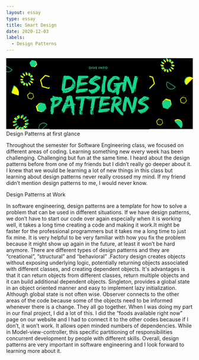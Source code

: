 ```yaml
---
layout: essay
type: essay
title: Smart Design
date: 2020-12-03
labels:
  - Design Patterns
---
```

<img src="/images/design-patterns (1).png">
Design Patterns at first glance

Throughout the semester for Software Engineering class, we focused on different areas of coding. Learning something new every week has been challenging. Challenging but fun at the same time. I heard about the design patterns  before from one of my friends but I didn’t really go deeper about it. I knew that we would be learning a lot of new things in this class but learning about design patterns never really crossed my mind. If my friend didn’t mention design patterns to me, I would never know. 

Design Patterns at Work

In software engineering, design patterns are a template for how to solve a problem that can be used in different situations. If we have design patterns, we don’t have to start our code over again especially when it is working well, it takes a long time creating a code and making it work.It might be faster for the professional programmers but it takes me a long time to just fix mine. It is very helpful to be very familiar with how you fix the problem because it might show up again in the future, at least it won’t be hard anymore.  There are different types of design patterns and they are “creational”, “structural” and “behavioral” .Factory design creates objects without exposing underlying logic, potentially returning objects associated with different classes, and creating dependent objects. It's advantages is that it can return objects from different classes, return multiple objects and it can build additional dependent objects. Singleton, provides a  global state in an object oriented manner and easy to implement lazy initialization. Although global state is not often wise. Observer  connects to the other areas of the code because some of the objects need to be informed whenever there is a change. They all go together. When I was doing my part in our final project, I did a lot of this. I did the “foods available right now” page on our website and I had to connect it to the other codes because if I don’t, it won’t work. It allows open minded numbers of dependencies. While in Model-view-controller, this specific partitioning of responsibilities concurrent development by people with different skills. Overall, design patterns are very important in software engineering and I look forward to learning more about it. 



